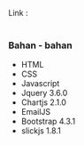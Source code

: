 Link : <a href="" target="_blank"></a>
<br/><br/>
<h3>Bahan - bahan</h3>
<ul>
<li>HTML</li>
<li>CSS</li>
<li>Javascript</li>
<li>Jquery 3.6.0</li>
<li>Chartjs 2.1.0</li>
<li>EmailJS </li>
<li>Bootstrap 4.3.1</li>
<li>slickjs 1.8.1</li>
</ul>

